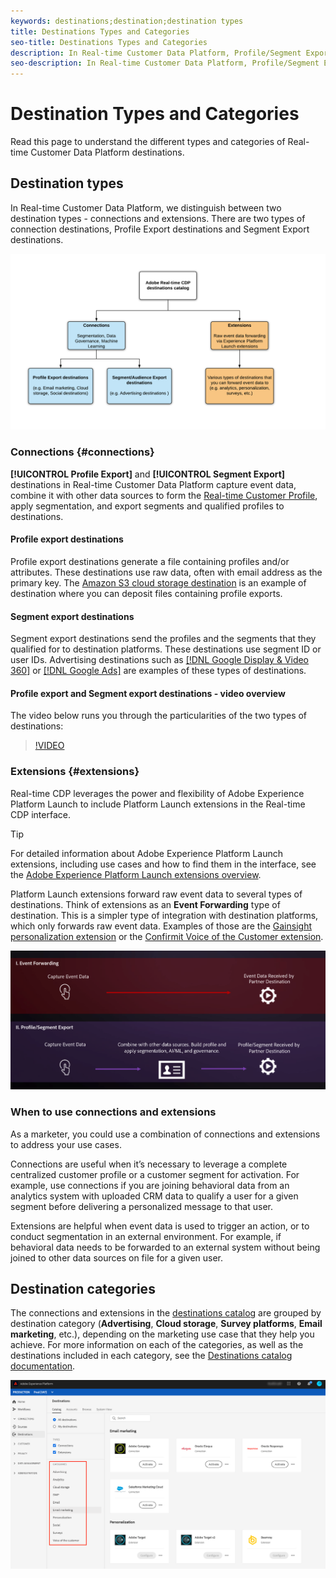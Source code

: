 ```yaml
---
keywords: destinations;destination;destination types
title: Destinations Types and Categories
seo-title: Destinations Types and Categories
description: In Real-time Customer Data Platform, Profile/Segment Export destinations capture event data, combine it with other data sources, apply segmentation, and export segments and qualified profiles to destinations. Experience Platform Launch extensions forward raw event data to several types of destinations. 
seo-description: In Real-time Customer Data Platform, Profile/Segment Export destinations capture event data, combine it with other data sources, apply segmentation, and export segments and qualified profiles to destinations. Experience Platform Launch extensions forward raw event data to several types of destinations.
---
```


# Destination Types and Categories

Read this page to understand the different types and categories of Real-time Customer Data Platform destinations.

## Destination types

In Real-time Customer Data Platform, we distinguish between two destination types - connections and extensions. There are two types of connection destinations, Profile Export destinations and Segment Export destinations. 

![Types of destinations](./assets/destination-types/types-of-destinations.png)

### Connections {#connections}

**[!UICONTROL Profile Export]** and **[!UICONTROL Segment Export]** destinations in Real-time Customer Data Platform capture event data, combine it with other data sources to form the [Real-time Customer Profile](../profile/home.md), apply segmentation, and export segments and qualified profiles to destinations. 

#### Profile export destinations

Profile export destinations generate a file containing profiles and/or attributes. These destinations use raw data, often with email address as the primary key. The [Amazon S3 cloud storage destination](../catalog/cloud-storage/amazon-s3.md) is an example of destination where you can deposit files containing profile exports.

#### Segment export destinations

Segment export destinations send the profiles and the segments that they qualified for to destination platforms. These destinations use segment ID or user IDs. Advertising destinations such as [[!DNL Google Display & Video 360]](../catalog/advertising/google-dv360.md) or [[!DNL Google Ads]](../catalog/advertising/google-ads-destination.md) are examples of these types of destinations.

#### Profile export and Segment export destinations - video overview

The video below runs you through the particularities of the two types of destinations: 

>[!VIDEO](https://video.tv.adobe.com/v/29707?quality=12)

### Extensions {#extensions}

Real-time CDP leverages the power and flexibility of Adobe Experience Platform Launch to include Platform Launch extensions in the Real-time CDP interface. 

>[!TIP]
>
>For detailed information about Adobe Experience Platform Launch extensions, including use cases and how to find them in the interface, see the [Adobe Experience Platform Launch extensions overview](./catalog/launch-extensions/overview.md).

Platform Launch extensions forward raw event data to several types of destinations. Think of extensions as an **Event Forwarding** type of destination. This is a simpler type of integration with destination platforms, which only forwards raw event data. Examples of those are the [Gainsight personalization extension](./catalog/personalization/gainsight.md) or the [Confirmit Voice of the Customer extension](./catalog/voice/confirmit-digital-feedback.md).

![Experience Platform Launch extensions compared to other destinations](./assets/common/launch-and-other-destinations.png)

### When to use connections and extensions

As a marketer, you could use a combination of connections and extensions to address your use cases.

Connections are useful when it’s necessary to leverage a complete centralized customer profile or a customer segment for activation. For example, use connections if you are joining behavioral data from an analytics system with uploaded CRM data to qualify a user for a given segment before delivering a personalized message to that user.

Extensions are helpful when event data is used to trigger an action, or to conduct segmentation in an external environment. For example, if behavioral data needs to be forwarded to an external system without being joined to other data sources on file for a given user.

## Destination categories

The connections and extensions in the [destinations catalog](https://platform.adobe.com/destination/catalog) are grouped by destination category (**Advertising**, **Cloud storage**, **Survey platforms**, **Email marketing**, etc.), depending on the marketing use case that they help you achieve. For more information on each of the categories, as well as the destinations included in each category, see the [Destinations catalog documentation](./catalog/destinations-catalog.md).

![Destination categories](./assets/destination-types/destination-categories-menu.png)


